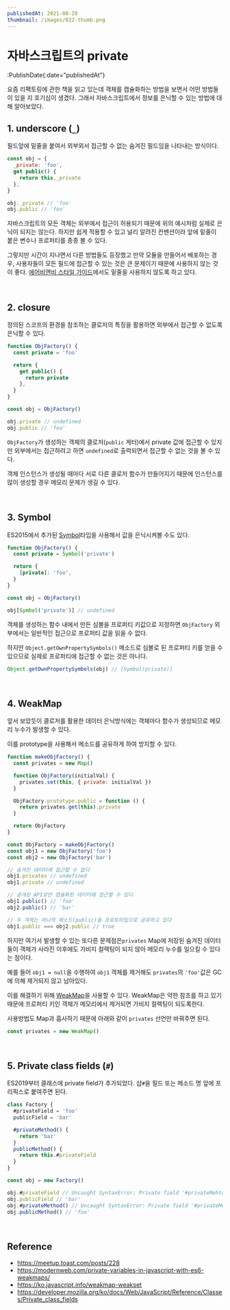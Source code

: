 ```yaml
---
publishedAt: 2021-08-28
thumbnail: /images/022-thumb.png
---
```


# 자바스크립트의 private

:PublishDate{:date="publishedAt"}

요즘 리팩토링에 관한 책을 읽고 있는데 객체를 캡슐화하는 방법을 보면서 어떤 방법들이 있을 지 호기심이 생겼다. 그래서 자바스크립트에서 정보를 은닉할 수 있는 방법에 대해 알아보았다.

## 1. underscore (`_`)

필드앞에 밑줄을 붙여서 외부외서 접근할 수 없는 숨겨진 필드임을 나타내는 방식이다.

```js
const obj = {
  _private: 'foo',
  get public() {
    return this._private
  },
}

obj._private // 'foo'
obj.public // 'foo'
```

자바스크립트의 모든 객체는 외부에서 접근이 허용되기 때문에 위의 예시처럼 실제로 은닉이 되지는 않는다. 하지만 쉽게 적용할 수 있고 널리 알려진 컨벤션이라 앞에 밑줄이 붙은 변수나 프로퍼티를 종종 볼 수 있다.

그렇지만 시간이 지나면서 다른 방법들도 등장했고 만약 모듈을 만들어서 배포하는 경우, 사용자들이 모든 필드에 접근할 수 있는 것은 큰 문제이기 때문에 사용하지 않는 것이 좋다. [에어비앤비 스타일 가이드](https://airbnb.io/javascript/#naming--leading-underscore)에서도 밑줄을 사용하지 않도록 하고 있다.

<br />

## 2. closure

정의된 스코프의 환경을 참조하는 클로저의 특징을 활용하면 외부에서 접근할 수 없도록 은닉할 수 있다.

```js
function ObjFactory() {
  const private = 'foo'

  return {
    get public() {
      return private
    },
  }
}

const obj = ObjFactory()

obj.private // undefined
obj.public // 'foo'
```

`ObjFactory`가 생성하는 객체의 클로저(`public` 게터)에서 private 값에 접근할 수 있지만 외부에서는 접근하려고 하면 `undefined`로 출력되면서 접근할 수 없는 것을 볼 수 있다.

객체 인스턴스가 생성될 때마다 서로 다른 클로저 함수가 만들어지기 때문에 인스턴스를 많이 생성할 경우 메모리 문제가 생길 수 있다.

<br />

## 3. Symbol

ES2015에서 추가된 [Symbol](https://developer.mozilla.org/ko/docs/Web/JavaScript/Reference/Global_Objects/Symbol)타입을 사용해서 값을 은닉시켜볼 수도 있다.

```js
function ObjFactory() {
  const private = Symbol('private')

  return {
    [private]: 'foo',
  }
}

const obj = ObjFactory()

obj[Symbol('private')] // undefined
```

객체를 생성하는 함수 내에서 만든 심볼을 프로퍼티 키값으로 지정하면 `ObjFactory` 외부에서는 일반적인 접근으로 프로퍼티 값을 읽을 수 없다.

하지만 `Object.getOwnPropertySymbols()` 메소드로 심볼로 된 프로퍼티 키를 얻을 수 있으므로 실제로 프로퍼티에 접근할 수 없는 것은 아니다.

```js
Object.getOwnPropertySymbols(obj) // [Symbol(private)]
```

<br />

## 4. WeakMap

앞서 보았듯이 클로저를 활용한 데이터 은닉방식에는 객체마다 함수가 생성되므로 메모리 누수가 발생할 수 있다.

이를 prototype을 사용해서 메소드를 공유하게 하여 방지할 수 있다.

```js
function makeObjFactory() {
  const privates = new Map()

  function ObjFactory(initialVal) {
    privates.set(this, { private: initialVal })
  }

  ObjFactory.prototype.public = function () {
    return privates.get(this).private
  }

  return ObjFactory
}

const ObjFactory = makeObjFactory()
const obj1 = new ObjFactory('foo')
const obj2 = new ObjFactory('bar')

// 숨겨진 데이터에 접근할 수 없다
obj1.privates // undefined
obj1.private // undefined

// 공개된 API로만 캡슐화된 데이터에 접근할 수 있다
obj1.public() // 'foo'
obj2.public() // 'bar'

// 두 객체는 하나의 메소드(public)을 프로토타입으로 공유하고 있다
obj1.public === obj2.public // true
```

하지만 여기서 발생할 수 있는 또다른 문제점은`privates` Map에 저장된 숨겨진 데이터들이 객체가 사라진 이후에도 가비지 컬렉팅이 되지 않아 메모리 누수를 일으킬 수 있다는 점이다.

예를 들어 `obj1 = null`을 수행하여 `obj1` 객체를 제거해도 `privates`의 `'foo'`값은 GC에 의해 제거되지 않고 남아있다.

이를 해결하기 위해 [WeakMap](https://developer.mozilla.org/ko/docs/Web/JavaScript/Reference/Global_Objects/WeakMap)을 사용할 수 있다. WeakMap은 약한 참조를 하고 있기 때문에 프로퍼티 키인 객체가 메모리에서 제거되면 가비지 컬렉팅이 되도록한다.

사용방법도 Map과 흡사하기 때문에 아래와 같이 `privates` 선언만 바꿔주면 된다.

```js
const privates = new WeakMap()
```

<br />

## 5. Private class fields (`#`)

ES2019부터 클래스에 private field가 추가되었다.
샵`#`을 필드 또는 메소드 명 앞에 프리픽스로 붙여주면 된다.

```js
class Factory {
  #privateField = 'foo'
  publicField = 'bar'

  #privateMethod() {
    return 'baz'
  }
  publicMethod() {
    return this.#privateField
  }
}

const obj = new Factory()

obj.#privateField // Uncaught SyntaxError: Private field '#privateMehtod' must be declared in an enclosing class
obj.publicField // 'bar'
obj.#privateMethod() // Uncaught SyntaxError: Private field '#privateMehtod' must be declared in an enclosing class
obj.publicMethod() // 'foo'
```

<br />

## Reference

- https://meetup.toast.com/posts/228
- https://modernweb.com/private-variables-in-javascript-with-es6-weakmaps/
- https://ko.javascript.info/weakmap-weakset
- https://developer.mozilla.org/ko/docs/Web/JavaScript/Reference/Classes/Private_class_fields
